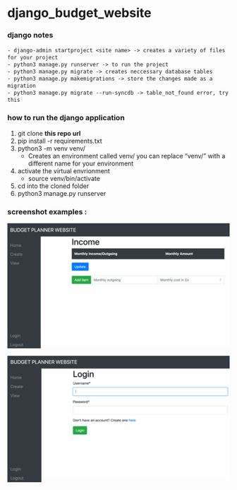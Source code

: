 # django_budget_website

### django notes
    - django-admin startproject <site name> -> creates a variety of files for your project
    - python3 manage.py runserver -> to run the project
    - python3 manage.py migrate -> creates neccessary database tables
    - python3 manage.py makemigrations -> store the changes made as a migration
    - python3 manage.py migrate --run-syncdb -> table_not_found error, try this

### how to run the django application
1. git clone **this repo url**
2. pip install -r requirements.txt
3. python3 -m venv venv/ 
    - Creates an environment called venv/ you can replace “venv/” with a different name for your environment
4. activate the virtual envrionment
    - source venv/bin/activate
5. cd into the cloned folder
6. python3 manage.py runserver

### screenshot examples :

![](example_imgs/add_expense.png)

![](example_imgs/login.png)
